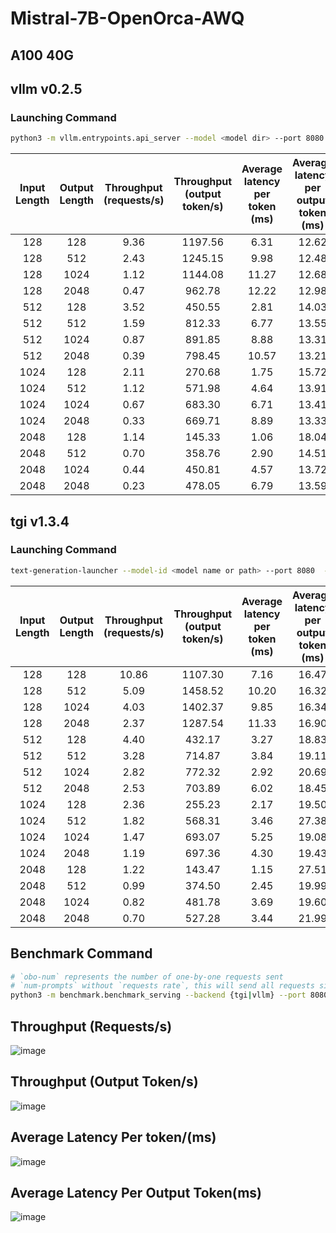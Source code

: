 # Mistral-7B-OpenOrca-AWQ

## A100 40G

## vllm v0.2.5

### Launching Command
```sh
python3 -m vllm.entrypoints.api_server --model <model dir> --port 8080 --disable-log-requests --quantization awq
```

| Input Length | Output Length | Throughput (requests/s) | Throughput (output token/s) | Average latency per token (ms) | Average latency per output token (ms) |
| :----------: | :-----------: | :---------------------: | :-------------------------: | :----------------------------: | :-----------------------------------: |
|     128      |      128      |          9.36           |           1197.56           |              6.31              |                 12.62                 |
|     128      |      512      |          2.43           |           1245.15           |              9.98              |                 12.48                 |
|     128      |     1024      |          1.12           |           1144.08           |             11.27              |                 12.68                 |
|     128      |     2048      |          0.47           |           962.78            |             12.22              |                 12.98                 |
|     512      |      128      |          3.52           |           450.55            |              2.81              |                 14.03                 |
|     512      |      512      |          1.59           |           812.33            |              6.77              |                 13.55                 |
|     512      |     1024      |          0.87           |           891.85            |              8.88              |                 13.31                 |
|     512      |     2048      |          0.39           |           798.45            |             10.57              |                 13.21                 |
|     1024     |      128      |          2.11           |           270.68            |              1.75              |                 15.72                 |
|     1024     |      512      |          1.12           |           571.98            |              4.64              |                 13.91                 |
|     1024     |     1024      |          0.67           |           683.30            |              6.71              |                 13.41                 |
|     1024     |     2048      |          0.33           |           669.71            |              8.89              |                 13.33                 |
|     2048     |      128      |          1.14           |           145.33            |              1.06              |                 18.04                 |
|     2048     |      512      |          0.70           |           358.76            |              2.90              |                 14.51                 |
|     2048     |     1024      |          0.44           |           450.81            |              4.57              |                 13.72                 |
|     2048     |     2048      |          0.23           |           478.05            |              6.79              |                 13.59                 |

## tgi v1.3.4

### Launching Command
```sh
text-generation-launcher --model-id <model name or path> --port 8080  --max-batch-prefill-tokens 4096 --max-input-length 4096 --max-total-tokens 8192 --max-concurrent-requests 1024 --quantize awq
```

| Input Length | Output Length | Throughput (requests/s) | Throughput (output token/s) | Average latency per token (ms) | Average latency per output token (ms) |
| :----------: | :-----------: | :---------------------: | :-------------------------: | :----------------------------: | :-----------------------------------: |
|     128      |      128      |          10.86          |           1107.30           |              7.16              |                 16.47                 |
|     128      |      512      |          5.09           |           1458.52           |             10.20              |                 16.32                 |
|     128      |     1024      |          4.03           |           1402.37           |              9.85              |                 16.34                 |
|     128      |     2048      |          2.37           |           1287.54           |             11.33              |                 16.90                 |
|     512      |      128      |          4.40           |           432.17            |              3.27              |                 18.83                 |
|     512      |      512      |          3.28           |           714.87            |              3.84              |                 19.11                 |
|     512      |     1024      |          2.82           |           772.32            |              2.92              |                 20.69                 |
|     512      |     2048      |          2.53           |           703.89            |              6.02              |                 18.45                 |
|     1024     |      128      |          2.36           |           255.23            |              2.17              |                 19.50                 |
|     1024     |      512      |          1.82           |           568.31            |              3.46              |                 27.38                 |
|     1024     |     1024      |          1.47           |           693.07            |              5.25              |                 19.08                 |
|     1024     |     2048      |          1.19           |           697.36            |              4.30              |                 19.43                 |
|     2048     |      128      |          1.22           |           143.47            |              1.15              |                 27.51                 |
|     2048     |      512      |          0.99           |           374.50            |              2.45              |                 19.99                 |
|     2048     |     1024      |          0.82           |           481.78            |              3.69              |                 19.60                 |
|     2048     |     2048      |          0.70           |           527.28            |              3.44              |                 21.99                 |

## Benchmark Command

```sh
# `obo-num` represents the number of one-by-one requests sent
# `num-prompts` without `requests rate`, this will send all requests simultaneously.
python3 -m benchmark.benchmark_serving --backend {tgi|vllm} --port 8080 --dataset ./ShareGPT_V3_unfiltered_cleaned_split.json  --tokenizer <model name or path> --obo-num 10 --input-lengths 128,512,1024,2048 --num-prompts 399 --output ./output/output.md
```



## Throughput (Requests/s)
![image](./throughput-req.png)
## Throughput (Output Token/s)
![image](./throughput-token-out.png)
## Average Latency Per token/(ms)
![image](./pertoken.png)
## Average Latency Per Output Token(ms)
![image](./per-out-token.png)